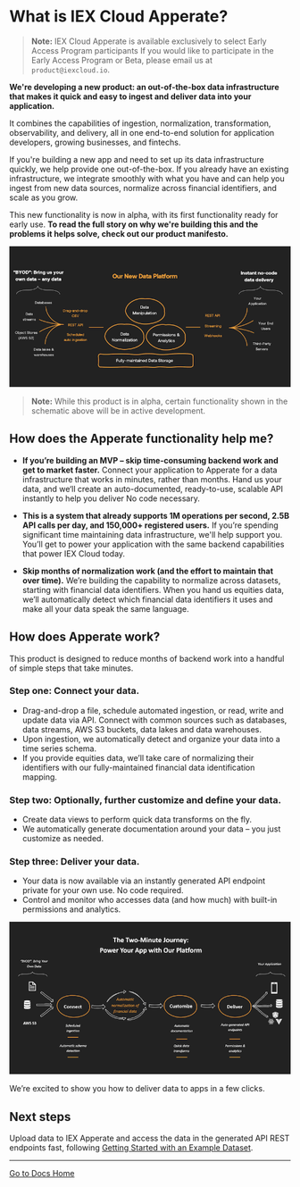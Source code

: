 # What is IEX Cloud Apperate?

> **Note:** IEX Cloud Apperate is available exclusively to select Early Access Program participants If you would like to participate in the Early Access Program or Beta, please email us at `product@iexcloud.io`.

**We're developing a new product: an out-of-the-box data infrastructure that makes it quick and easy to ingest and deliver data into your application.** 

It combines the capabilities of ingestion, normalization, transformation, observability, and delivery, all in one end-to-end solution for application developers, growing businesses, and fintechs. 

If you're building a new app and need to set up its data infrastructure quickly, we help provide one out-of-the-box. If you already have an existing infrastructure, we integrate smoothly with what you have and can help you ingest from new data sources, normalize across financial identifiers, and scale as you grow.

This new functionality is now in alpha, with its first functionality ready for early use. **To read the full story on why we're building this and the problems it helps solve, check out our product manifesto.**

![](./what-is-iex-cloud-apperate/apperate-platform.png)

> **Note:** While this product is in alpha, certain functionality shown in the schematic above will be in active development.

## How does the Apperate functionality help me?

- **If you’re building an MVP – skip time-consuming backend work and get to market faster.** Connect your application to Apperate for a data infrastructure that works in minutes, rather than months. Hand us your data, and we‘ll create an auto-documented, ready-to-use, scalable API instantly to help you deliver  No code necessary. 

- **This is a system that already supports 1M operations per second, 2.5B API calls per day, and 150,000+ registered users.** If you’re spending significant time maintaining data infrastructure, we'll help support you. You’ll get to power your application with the same backend capabilities that power IEX Cloud today.  

- **Skip months of normalization work (and the effort to maintain that over time).** We’re building the capability to normalize across datasets, starting with financial data identifiers. When you hand us equities data, we’ll automatically detect which financial data identifiers it uses and make all your data speak the same language.   
 
## How does Apperate work?

This product is designed to reduce months of backend work into a handful of simple steps that take minutes. 

### Step one: Connect your data.  

- Drag-and-drop a file, schedule automated ingestion, or read, write and update data via API. Connect with common sources such as databases, data streams, AWS S3 buckets, data lakes and data warehouses. 
- Upon ingestion, we automatically detect and organize your data into a time series schema.
- If you provide equities data, we’ll take care of normalizing their identifiers with our fully-maintained financial data identification mapping.  

### Step two: Optionally, further customize and define your data.

- Create data views to perform quick data transforms on the fly. 
- We automatically generate documentation around your data – you just customize as needed. 

### Step three: Deliver your data. 

- Your data is now available via an instantly generated API endpoint private for your own use. No code required.  
- Control and monitor who accesses data (and how much) with built-in permissions and analytics. 
 
![Two minute journey with Apperate](./what-is-iex-cloud-apperate/two-minute-journey.png)

We’re excited to show you how to deliver data to apps in a few clicks.

## Next steps

Upload data to IEX Apperate and access the data in the generated API REST endpoints fast, following [Getting Started with an Example Dataset](./getting-started-with-an-example-dataset.md).

---
[Go to Docs Home](https://github.com/iexcloud/docs/blob/main/README.md)